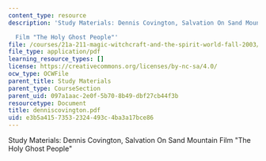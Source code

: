 ```yaml
---
content_type: resource
description: 'Study Materials: Dennis Covington, Salvation On Sand Mountain

  Film "The Holy Ghost People"'
file: /courses/21a-211-magic-witchcraft-and-the-spirit-world-fall-2003/e3b5a41573532324493c4ba3a17bce86_denniscovington.pdf
file_type: application/pdf
learning_resource_types: []
license: https://creativecommons.org/licenses/by-nc-sa/4.0/
ocw_type: OCWFile
parent_title: Study Materials
parent_type: CourseSection
parent_uid: 097a1aac-2e0f-5b70-8b49-dbf27cb44f3b
resourcetype: Document
title: denniscovington.pdf
uid: e3b5a415-7353-2324-493c-4ba3a17bce86
---
```

Study Materials: Dennis Covington, Salvation On Sand Mountain
Film "The Holy Ghost People"